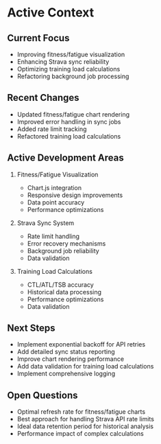 # Active Context

## Current Focus
- Improving fitness/fatigue visualization
- Enhancing Strava sync reliability
- Optimizing training load calculations
- Refactoring background job processing

## Recent Changes
- Updated fitness/fatigue chart rendering
- Improved error handling in sync jobs
- Added rate limit tracking
- Refactored training load calculations

## Active Development Areas
1. Fitness/Fatigue Visualization
   - Chart.js integration
   - Responsive design improvements
   - Data point accuracy
   - Performance optimizations

2. Strava Sync System
   - Rate limit handling
   - Error recovery mechanisms
   - Background job reliability
   - Data validation

3. Training Load Calculations
   - CTL/ATL/TSB accuracy
   - Historical data processing
   - Performance optimizations
   - Data validation

## Next Steps
- Implement exponential backoff for API retries
- Add detailed sync status reporting
- Improve chart rendering performance
- Add data validation for training load calculations
- Implement comprehensive logging

## Open Questions
- Optimal refresh rate for fitness/fatigue charts
- Best approach for handling Strava API rate limits
- Ideal data retention period for historical analysis
- Performance impact of complex calculations
